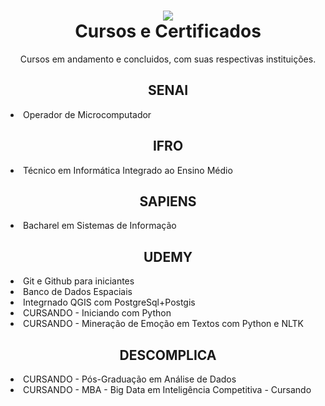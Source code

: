 <div align="center">
  <h1><img src="https://img.icons8.com/dotty/80/000000/certificate.png"><br> 
  Cursos e Certificados </h1>
  <p>Cursos em andamento e concluidos, com suas respectivas instituições.<p>
</div>

<div>
  <h2 align="center">SENAI</h2>
  <li>Operador de Microcomputador</li>
</div>

<div>
  <h2 align="center">IFRO</h2>
  <li>Técnico em Informática Integrado ao Ensino Médio</li>
</div>

<div>
  <h2 align="center">SAPIENS</h2>
  <li>Bacharel em Sistemas de Informação</li>
</div>

<div>
  <h2 align="center">UDEMY</h2>
  <li>Git e Github para iniciantes</li>
  <li>Banco de Dados Espaciais </li> 
  <li>Integrnado QGIS com PostgreSql+Postgis </li> 
  <li>CURSANDO - Iniciando com Python </li> 
  <li>CURSANDO - Mineração de Emoção em Textos com Python e NLTK </li> 
</div>

<div>
  <h2 align="center">DESCOMPLICA</h2>
  <li>CURSANDO - Pós-Graduação em Análise de Dados </li> 
  <li>CURSANDO - MBA - Big Data em Inteligência Competitiva - Cursando </li> 
</div>

